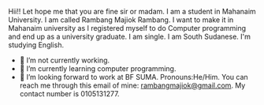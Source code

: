 Hii!!
Let hope me that you are fine sir or madam.
I am a student in Mahanaim University. 
I am called Rambang Majiok Rambang. 
I want to make it in Mahanaim university as I registered myself to do Computer programming and end up as a university graduate.
I am single.
I am South Sudanese.
I'm studying English.
- 🔭 I’m not currently working. 
- 🌱 I’m currently learning computer programming. 
- 👯 I’m looking forward to work at BF SUMA.
Pronouns:He/Him.
You can reach me through this email of mine: rambangmajiok@gmail.com.
My contact number is 0105131277.




